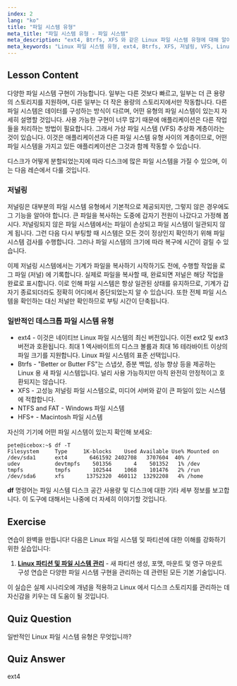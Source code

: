 ```yaml
---
index: 2
lang: "ko"
title: "파일 시스템 유형"
meta_title: "파일 시스템 유형 - 파일 시스템"
meta_description: "ext4, Btrfs, XFS 와 같은 Linux 파일 시스템 유형에 대해 알아보세요. 일관된 데이터를 위한 저널링 및 VFS 를 이해하세요. 이 초보자 가이드에서 일반적인 Linux 파일 시스템을 탐색하세요."
meta_keywords: "Linux 파일 시스템 유형, ext4, Btrfs, XFS, 저널링, VFS, Linux 튜토리얼, 초보자 가이드"
---
```


## Lesson Content

다양한 파일 시스템 구현이 가능합니다. 일부는 다른 것보다 빠르고, 일부는 더 큰 용량의 스토리지를 지원하며, 다른 일부는 더 작은 용량의 스토리지에서만 작동합니다. 다른 파일 시스템은 데이터를 구성하는 방식이 다르며, 어떤 유형의 파일 시스템이 있는지 자세히 설명할 것입니다. 사용 가능한 구현이 너무 많기 때문에 애플리케이션은 다른 작업들을 처리하는 방법이 필요합니다. 그래서 가상 파일 시스템 (VFS) 추상화 계층이라는 것이 있습니다. 이것은 애플리케이션과 다른 파일 시스템 유형 사이의 계층이므로, 어떤 파일 시스템을 가지고 있든 애플리케이션은 그것과 함께 작동할 수 있습니다.

디스크가 어떻게 분할되었는지에 따라 디스크에 많은 파일 시스템을 가질 수 있으며, 이는 다음 레슨에서 다룰 것입니다.

### 저널링

저널링은 대부분의 파일 시스템 유형에서 기본적으로 제공되지만, 그렇지 않은 경우에도 그 기능을 알아야 합니다. 큰 파일을 복사하는 도중에 갑자기 전원이 나갔다고 가정해 봅시다. 저널링되지 않은 파일 시스템에서는 파일이 손상되고 파일 시스템이 일관되지 않게 됩니다. 그런 다음 다시 부팅할 때 시스템은 모든 것이 정상인지 확인하기 위해 파일 시스템 검사를 수행합니다. 그러나 파일 시스템의 크기에 따라 복구에 시간이 걸릴 수 있습니다.

이제 저널링 시스템에서는 기계가 파일을 복사하기 시작하기도 전에, 수행할 작업을 로그 파일 (저널) 에 기록합니다. 실제로 파일을 복사할 때, 완료되면 저널은 해당 작업을 완료로 표시합니다. 이로 인해 파일 시스템은 항상 일관된 상태를 유지하므로, 기계가 갑자기 종료되더라도 정확히 어디에서 중단되었는지 알 수 있습니다. 또한 전체 파일 시스템을 확인하는 대신 저널만 확인하므로 부팅 시간이 단축됩니다.

### 일반적인 데스크톱 파일 시스템 유형

- ext4 - 이것은 네이티브 Linux 파일 시스템의 최신 버전입니다. 이전 ext2 및 ext3 버전과 호환됩니다. 최대 1 엑사바이트의 디스크 볼륨과 최대 16 테라바이트 이상의 파일 크기를 지원합니다. Linux 파일 시스템의 표준 선택입니다.
- Btrfs - "Better or Butter FS"는 스냅샷, 증분 백업, 성능 향상 등을 제공하는 Linux 용 새 파일 시스템입니다. 널리 사용 가능하지만 아직 완전히 안정적이고 호환되지는 않습니다.
- XFS - 고성능 저널링 파일 시스템으로, 미디어 서버와 같이 큰 파일이 있는 시스템에 적합합니다.
- NTFS and FAT - Windows 파일 시스템
- HFS+ - Macintosh 파일 시스템

자신의 기기에 어떤 파일 시스템이 있는지 확인해 보세요:

```plaintext
pete@icebox:~$ df -T
Filesystem     Type     1K-blocks    Used Available Use% Mounted on
/dev/sda1      ext4       6461592 2402708   3707604  40% /
udev           devtmpfs    501356       4    501352   1% /dev
tmpfs          tmpfs       102544    1068    101476   2% /run
/dev/sda6      xfs       13752320  460112  13292208   4% /home
```

**df** 명령어는 파일 시스템 디스크 공간 사용량 및 디스크에 대한 기타 세부 정보를 보고합니다. 이 도구에 대해서는 나중에 더 자세히 이야기할 것입니다.

## Exercise

연습이 완벽을 만듭니다! 다음은 Linux 파일 시스템 및 파티션에 대한 이해를 강화하기 위한 실습입니다:

1. **[Linux 파티션 및 파일 시스템 관리](https://labex.io/ko/labs/comptia-manage-linux-partitions-and-filesystems-590845)** - 새 파티션 생성, 포맷, 마운트 및 영구 마운트 구성 연습은 다양한 파일 시스템 구현을 관리하는 데 관련된 모든 기본 기술입니다.

이 실습은 실제 시나리오에 개념을 적용하고 Linux 에서 디스크 스토리지를 관리하는 데 자신감을 키우는 데 도움이 될 것입니다.

## Quiz Question

일반적인 Linux 파일 시스템 유형은 무엇입니까?

## Quiz Answer

ext4
